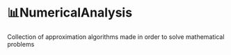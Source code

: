 # :bar_chart:NumericalAnalysis

Collection of approximation algorithms made in order to solve mathematical problems